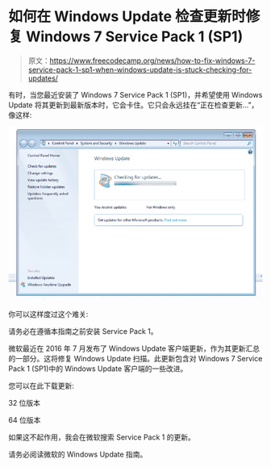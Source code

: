 # 如何在 Windows Update 检查更新时修复 Windows 7 Service Pack 1 (SP1)

> 原文：<https://www.freecodecamp.org/news/how-to-fix-windows-7-service-pack-1-sp1-when-windows-update-is-stuck-checking-for-updates/>

有时，当您最近安装了 Windows 7 Service Pack 1 (SP1)，并希望使用 Windows Update 将其更新到最新版本时，它会卡住。它只会永远挂在“正在检查更新…”，像这样:

![image-25](img/33171f5cd7e48c7b747e5e4e1a0a92b4.png)

你可以这样度过这个难关:

请务必在遵循本指南之前安装 Service Pack 1。

微软最近在 2016 年 7 月发布了 Windows Update 客户端更新，作为其更新汇总的一部分。这将修复 Windows Update 扫描。此更新包含对 Windows 7 Service Pack 1 (SP1)中的 Windows Update 客户端的一些改进。

您可以在此下载更新:

32 位版本

64 位版本

如果这不起作用，我会在微软搜索 Service Pack 1 的更新。

请务必阅读微软的 Windows Update 指南。